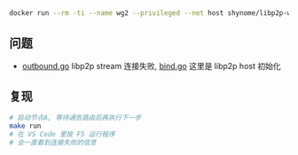 ##

```sh
docker run --rm -ti --name wg2 --privileged --net host shynome/libp2p-wg2 -key 1
```

## 问题

- [outbound.go](./endpoint/outbound.go#L87) libp2p stream 连接失败, [bind.go](./bind.go#L80) 这里是 libp2p host 初始化

## 复现

```sh
# 启动节点A, 等待通告路由后再执行下一步
make run
# 在 VS Code 里按 F5 运行程序
# 会一直看到连接失败的信息
```
